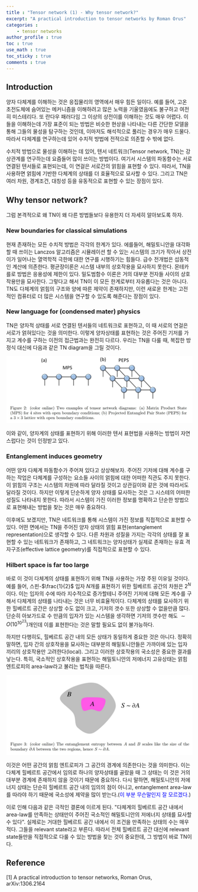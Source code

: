 ```yaml
---
title : "Tensor network (1) - Why tensor network?"
excerpt: "A practical introduction to tensor networks by Roman Orus"
categories :
    - tensor networks
author_profile : true
toc : true
use_math : true
toc_sticky : true
comments : true
---
```


## Introduction

양자 다체계를 이해하는 것은 응집물리의 영역에서 매우 힘든 일이다. 예를 들어, 고온 초전도체에 숨어있는 메커니즘을 이해하려고 많은 노력을 기울였음에도 불구하고 여전히 미스테리다. 또 란다우 패러다임 그 이상의 상전이를 이해하는 것도 매우 어렵다. 이들을 이해하는데 가장 표준이 되는 방법은 비슷한 현상을 나타내는 다른 간단한 모델을 통해 그들의 물성을 탐구하는 것인데, 이마저도 해석적으로 풀리는 경우가 매우 드물다. 따라서 다체계를 연구하는데 있어 수치적 방법에 전적으로 의존할 수 밖에 없다.

수치적 방법으로 물성을 이해하는 데 있어, 텐서 네트워크(Tensor network, TN)는 강상관계를 연구하는데 요즘들어 많이 쓰이는 방법이다. 여기서 시스템의 파동함수는 서로 연결된 텐서들로 표현되는데, 이 연걸은 서로간의 얽힘을 표현할 수 있다. 따라서, TN을 사용하면 얽힘에 기반한 다체계의 상태를 더 효율적으로 묘사할 수 있다. 그리고 TN은 여러 차원, 경계조건, 대칭성 등을 유동적으로 표현할 수 있는 장점이 있다.

## Why tensor network?

그럼 본격적으로 왜 TN이 왜 다른 방법들보다 유용한지 더 자세히 알아보도록 하자.

### New boundaries for classical simulations

현재 존재하는 모든 수치적 방법은 각각의 한계가 있다. 에를들어, 해밀토니안을 대각화할 때 쓰이는 Lanczos 알고리즘은 시뮬레이션 할 수 있는 시스템의 크기가 작아서 상전이가 일어나는 열역학적 극한에 대한 연구를 시행하기는 힘들다. 급수 전개법은 섭동적인 계산에 의존한다. 평균장이론은 시스템 내부의 상호작용을 묘사하지 못한다. 몬테카를로 방법은 응용성에 제한이 있다. 밀도범함수 이론은 거의 대부분 전자들 사이의 상호작용만을 묘사한다. 그렇다고 해서 TN이 이 모든 한계로부터 자유롭다는 것은 아니다. TN도 다체계의 얽힘의 구조와 양에 따른 제약이 존재하지만, 이런 새로운 한계는 고전적인 컴퓨터로 더 많은 시스템을 연구할 수 있도록 해준다는 장점이 있다.

### New language for (condensed mater) physics

TN은 양자적 상태를 서로 연결된 텐서들의 네트워크로 표현하고, 이 때 서로의 연걸은 서로가 얽혀있다는 것을 의미한다. 이렇게 양자상태를 표현하는 것은 주어진 기저를 가지고 계수를 구하는 이전의 접근법과는 완전히 다르다. 우리는 TN을 다룰 때, 복잡한 방정식 대신에 다음과 같은 TN diagram을 그릴 것이다. 

![ex_screenshot](/assets/images/TN/TN_1.jpg)

이와 같이, 양자계의 상태를 표현하기 위해 이러한 텐서 표현법을 사용하는 방법이 자연스럽다는 것이 인정받고 있다. 

### Entanglement induces geometry

어떤 양자 다체계 파동함수가 주어져 있다고 상상해보자. 주어진 기저에 대해 계수를 구하는 작업은 다체계를 구성하는 요소들 사이의 얽힘에 대한 어떠한 직관도 주지 못한다. 이 얽힘의 구조는 시스템의 차원에 따라 달라질 것이고 상관길이와 같은 것에 따라서도 달라질 것이다. 하지만 이렇게 단순하게 양자 상태를 묘사하는 것은 그 시스테의 어떠한 성질도 나타내지 못한다. 따라서 시스템이 가진 이러한 정보를 명확하고 단순한 방법으로 표현해내는 방법을 찾는 것은 매우 중요하다.

이후에도 보겠지만, TN은 네트워크를 통해 시스템이 가진 정보를 직접적으로 표현할 수 있다. 어떤 면에서는 TN을 주어진 양자 상태의 얽힘 표현(entanglement representation)으로 생각할 수 있다. 다른 차원과 성질을 가지는 각각의 상태를 잘 표현할 수 있는 네트워크가 존재하고, 그 네트워크는 양자상태가 실제로 존재하는 유효 격자구조(effective lattice geometry)를 직접적으로 표현할 수 있다.

### Hilbert space is far too large

바로 이 것이 다체계의 상태를 표현하기 위해 TN을 사용하는 가장 주된 이유일 것이다. 예를 들어, 스핀-$\frac{1}{2}$ 입자 $N$개를 표현하기 위한 힐베르트 공간의 차원은 $2^N$이다. 이는 입자의 수에 따라 지수적으로 증가할테니 주어진 기저에 대해 모든 계수를 구해서 다체계의 상태를 나타내는 것은 너무 비효율적이다. 다체계의 상태를 묘사하기 위한 힐베르트 공간은 상상할 수도 없이 크고, 기저의 갯수 또한 상상할 수 없을만큼 많다. 단순히 아보가드로 수 만큼의 입자가 있는 시스템을 생각하면 기저의 갯수만 해도 $\sim O(10^{10^{23}})$개인데 이를 표현한다는 것은 말할 필요도 없이 불가능하다. 

하지만 다행히도, 힐베르트 공간 내의 모든 상태가 동일하게 중요한 것은 아니다. 정확히 말하면, 입자 간의 상호작용을 묘사하는 대부분의 해밀토니안들은 가까이에 있는 입자 끼리의 상호작용만 고려한다(local). 그리고 이러한 상호작용의 국소성은 중요한 결과를 낳는다. 특히, 국소적인 상호작용을 표현하는 해밀토니안의 저에너지 고유상태는 얽힘 엔트로피의 area-law라고 불리는 법칙을 따른다.

![ex_screenshot](/assets/images/TN/fig3.jpg)

이것은 어떤 공간의 얽힘 엔트로피가 그 공간의 경계에 의존한다는 것을 의미한다. 이는 다체계 힐베르트 공간에서 임의로 하나의 양자상태를 골랐을 때 그 상태는 이 것은 거의 대부분 경계에 존재하지 않을 것이기 때문에 중요하다. 다시 말하면, 해밀토니안의 저에너지 상태는 단순히 힐베르트 공간 내의 임의의 점이 아니고, entanglement area-law를 따라야 하기 때문에 국소성에 제약을 많이 받는다.(<span style="color:blue">이 부분 무슨말인지 잘 모르겠다.</span>)

이로 인해 다음과 같은 극적인 결론에 이르게 된다. "다체계의 힐베르트 공간 내에서 area-law를 만족하는 상태만이 주어진 국소적인 해밀토니안의 저에너지 상태를 묘사할 수 있다". 실제로는 거대한 힐베르트 공간 내에서 이 조건을 만족하는 상태의 수는 매우 적다. 그들을 relevant state라고 부른다. 따라서 전체 힐베르트 공간 대신에 relevant state들만을 직접적으로 다룰 수 있는 방법을 찾는 것이 중요한데, 그 방법이 바로 TN이다.



## Reference

[1] A practical introduction to tensor networks, Roman Orus, arXiv:1306.2164
